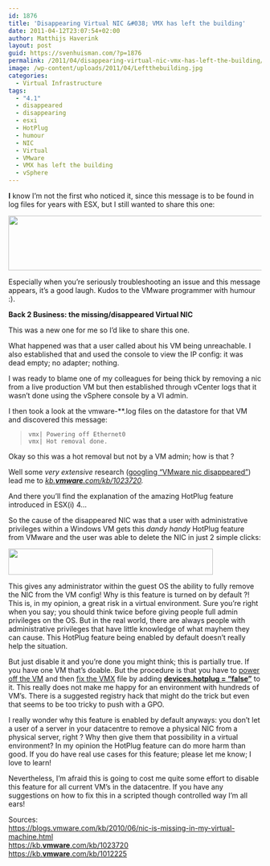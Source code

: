 ```yaml
---
id: 1876
title: 'Disappearing Virtual NIC &#038; VMX has left the building'
date: 2011-04-12T23:07:54+02:00
author: Matthijs Haverink
layout: post
guid: https://svenhuisman.com/?p=1876
permalink: /2011/04/disappearing-virtual-nic-vmx-has-left-the-building/
image: /wp-content/uploads/2011/04/Leftthebuilding.jpg
categories:
  - Virtual Infrastructure
tags:
  - "4.1"
  - disappeared
  - disappearing
  - esxi
  - HotPlug
  - humour
  - NIC
  - Virtual
  - VMware
  - VMX has left the building
  - vSphere
---
```

**I** know I&#8217;m not the first who noticed it, since this message is to be found in log files for years with ESX, but I still wanted to share this one:

[<img class="aligncenter size-full wp-image-1882" title="VMX has left the building" src="https://svenhuisman.com/wp-content/uploads/2011/04/VMXhasLeftTheBuilding.jpg" alt="" width="510" height="109" srcset="https://svenhuisman.com/wp-content/uploads/2011/04/VMXhasLeftTheBuilding.jpg 510w, https://svenhuisman.com/wp-content/uploads/2011/04/VMXhasLeftTheBuilding-350x74.jpg 350w" sizes="(max-width: 510px) 100vw, 510px" />](https://svenhuisman.com/wp-content/uploads/2011/04/VMXhasLeftTheBuilding.jpg)

Especially when you&#8217;re seriously troubleshooting an issue and this message appears, it&#8217;s a good laugh. Kudos to the VMware programmer with humour :).

**Back 2 Business: the missing/disappeared Virtual NIC**  
<!--more-->

This was a new one for me so I&#8217;d like to share this one.

What happened was that a user called about his VM being unreachable. I also established that and used the console to view the IP config: it was dead empty; no adapter; nothing.

I was ready to blame one of my colleagues for being thick by removing a nic from a live production VM but then established through vCenter logs that it wasn&#8217;t done using the vSphere console by a VI admin.

I then took a look at the vmware-**.log files on the datastore for that VM and discovered this message:

> `vmx| Powering off Ethernet0`  
> `vmx| Hot removal done.`

Okay so this was a hot removal but not by a VM admin; how is that ?

Well some _very extensive_ research (<a href="https://www.google.nl/search?q=vmware+nic+disappeared" target="_blank">googling &#8220;VMware nic disappeared&#8221;</a>) lead me to <cite><a title="https://kb.vmware.com/kb/1023720" href="https://kb.vmware.com/kb/1023720" target="_blank">kb.<strong>vmware</strong>.com/kb/1023720</a></cite><cite>.</cite>

And there you&#8217;ll find the explanation of the amazing HotPlug feature introduced in ESX(i) 4&#8230;

So the cause of the disappeared NIC was that a user with administrative privileges within a Windows VM gets this _dandy handy_ HotPlug feature from VMware and the user was able to delete the NIC in just 2 simple clicks:

[<img class="aligncenter size-full wp-image-1881" title="HotPlug_inguest_E1000_removal" src="https://svenhuisman.com/wp-content/uploads/2011/04/HotPlug_inguest_E1000_removal.png" alt="" width="407" height="52" srcset="https://svenhuisman.com/wp-content/uploads/2011/04/HotPlug_inguest_E1000_removal.png 407w, https://svenhuisman.com/wp-content/uploads/2011/04/HotPlug_inguest_E1000_removal-350x44.png 350w" sizes="(max-width: 407px) 100vw, 407px" />](https://svenhuisman.com/wp-content/uploads/2011/04/HotPlug_inguest_E1000_removal.png)

This gives any administrator within the guest OS the ability to fully remove the NIC from the VM config! Why is this feature is turned on by default ?! This is, in my opinion, a great risk in a virtual environment. Sure you&#8217;re right when you say; you should think twice before giving people full admin privileges on the OS. But in the real world, there are always people with administrative privileges that have little knowledge of what mayhem they can cause. This HotPlug feature being enabled by default doesn&#8217;t really help the situation.

But just disable it and you&#8217;re done you might think; this is partially true. If you have one VM that&#8217;s doable. But the procedure is that you have to <span style="text-decoration: underline;">power off the VM</span> and then <span style="text-decoration: underline;">fix the VMX</span> file by adding **<span style="text-decoration: underline;">devices.hotplug = &#8220;false&#8221;</span>** to it. This really does not make me happy for an environment with hundreds of VM&#8217;s. There is a suggested registry hack that might do the trick but even that seems to be too tricky to push with a GPO.

I really wonder why this feature is enabled by default anyways: you don&#8217;t let a user of a server in your datacentre to remove a physical NIC from a physical server, right ? Why then give them that possibility in a virtual environment? In my opinion the HotPlug feature can do more harm than good. If you do have real use cases for this feature; please let me know; I love to learn!

Nevertheless, I’m afraid this is going to cost me quite some effort to disable this feature for all current VM’s in the datacentre. If you have any suggestions on how to fix this in a scripted though controlled way I’m all ears!

Sources:  
<a title="https://blogs.vmware.com/kb/2010/06/nic-is-missing-in-my-virtual-machine.html" href="https://blogs.vmware.com/kb/2010/06/nic-is-missing-in-my-virtual-machine.html" target="_blank">https://blogs.vmware.com/kb/2010/06/nic-is-missing-in-my-virtual-machine.html</a>  
<a title="https://kb.vmware.com/kb/1023720" href="https://kb.vmware.com/kb/1023720" target="_blank">https://kb.<strong>vmware</strong>.com/kb/1023720<br /> </a> <a title="https://kb.vmware.com/kb/1012225" href="https://kb.vmware.com/kb/1012225" target="_blank">https://kb.<strong>vmware</strong>.com/kb/1012225</a>